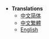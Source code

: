 * **Translations**
  * [中文简体](PlayerFatigue/zh_CN/)
  * [中文繁體](PlayerFatigue/zh_TW/)
  * [English](PlayerFatigue/en_US/)
